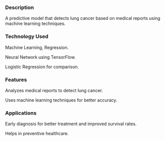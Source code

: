 ### Description

A predictive model that detects lung cancer based on medical reports using machine learning techniques.

### Technology Used

Machine Learning, Regression.

Neural Network using TensorFlow.

Logistic Regression for comparison.

### Features

Analyzes medical reports to detect lung cancer.

Uses machine learning techniques for better accuracy.

### Applications

Early diagnosis for better treatment and improved survival rates.

Helps in preventive healthcare.
